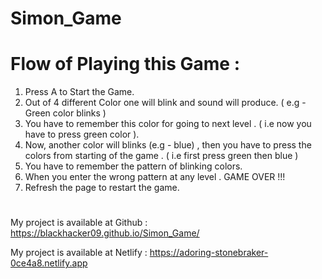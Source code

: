 # Simon_Game
#

# Flow of Playing this Game :

 1. Press A to Start the Game.
 2. Out of 4 different Color one will blink and sound will produce.  ( e.g - Green color blinks )
 3. You have to remember this color for going to next level . ( i.e now you have to press green color ).
 4. Now, another color will blinks (e.g - blue) , then you have to press the colors from starting of the game . ( i.e first press green then blue )
 5. You have to remember the pattern of blinking colors.
 6. When you enter the wrong pattern at any level . GAME OVER !!!
 7. Refresh the page to restart the game.

#

 My project is available at Github : https://blackhacker09.github.io/Simon_Game/
 
 My project is available at Netlify : https://adoring-stonebraker-0ce4a8.netlify.app
